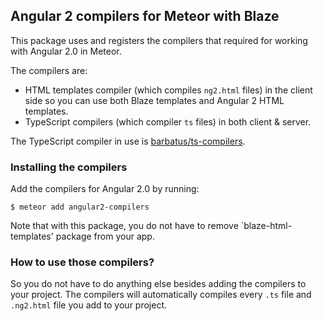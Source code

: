## Angular 2 compilers for Meteor with Blaze

This package uses and registers the compilers that required for working with Angular 2.0 in Meteor.

The compilers are: 
* HTML templates compiler (which compiles `ng2.html` files) in the client side so you can use both Blaze templates and Angular 2 HTML templates.
* TypeScript compilers (which compiler `ts` files) in both client & server.

The TypeScript compiler in use is [barbatus/ts-compilers](https://github.com/barbatus/ts-compilers). 

### Installing the compilers

Add the compilers for Angular 2.0 by running:
```
$ meteor add angular2-compilers
```

Note that with this package, you do not have to remove `blaze-html-templates' package from your app.


### How to use those compilers?

So you do not have to do anything else besides adding the compilers to your project. 
The compilers will automatically compiles every `.ts` file and `.ng2.html` file you add to your project.
